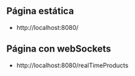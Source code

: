 ## Página estática

- http://localhost:8080/

## Página con webSockets

- http://localhost:8080/realTimeProducts

